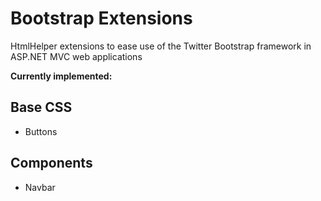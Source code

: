 Bootstrap Extensions
====================

HtmlHelper extensions to ease use of the Twitter Bootstrap framework in ASP.NET MVC web applications



**Currently implemented:**

Base CSS
--------

- Buttons

Components
----------

- Navbar